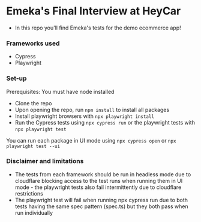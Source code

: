 # Emeka's Final Interview at HeyCar
- In this repo you'll find Emeka's tests for the demo ecommerce app! 

### Frameworks used

- Cypress
- Playwright

### Set-up
Prerequisites: You must have node installed
- Clone the repo 
- Upon opening the repo, run `npm install` to install all packages
- Install playwright browsers with `npx playwright install`
- Run the Cypress tests using `npx cypress run` or the playwright tests with `npx playwright test`

You can run each package in UI mode using `npx cypress open` or `npx playwright test --ui` 

### Disclaimer and limitations

- The tests from each framework should be run in headless mode due to cloudflare blocking access to the test runs when running them in UI mode - the playwright tests also fail intermittently due to cloudflare restrictions
- The playwright test will fail when running npx cypress run due to both tests having the same spec pattern (spec.ts) but they both pass when run individually
